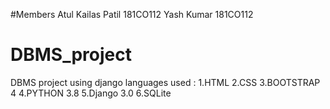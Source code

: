 #Members
Atul Kailas Patil 181CO112
Yash Kumar 181CO112
# DBMS_project
DBMS project using django
languages used :
1.HTML
2.CSS
3.BOOTSTRAP 4
4.PYTHON 3.8
5.Django 3.0
6.SQLite





